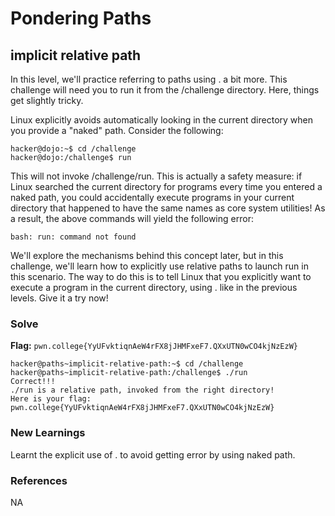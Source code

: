 # Pondering Paths

## implicit relative path
In this level, we'll practice referring to paths using . a bit more. This challenge will need you to run it from the /challenge directory. Here, things get slightly tricky.

Linux explicitly avoids automatically looking in the current directory when you provide a "naked" path. Consider the following:
```
hacker@dojo:~$ cd /challenge
hacker@dojo:/challenge$ run
```
This will not invoke /challenge/run. This is actually a safety measure: if Linux searched the current directory for programs every time you entered a naked path, you could accidentally execute programs in your current directory that happened to have the same names as core system utilities! 
As a result, the above commands will yield the following error:
```
bash: run: command not found
```
We'll explore the mechanisms behind this concept later, but in this challenge, we'll learn how to explicitly use relative paths to launch run in this scenario. 
The way to do this is to tell Linux that you explicitly want to execute a program in the current directory, using . like in the previous levels. Give it a try now!

### Solve
**Flag:** `pwn.college{YyUFvktiqnAeW4rFX8jJHMFxeF7.QXxUTN0wCO4kjNzEzW}`

```
hacker@paths~implicit-relative-path:~$ cd /challenge
hacker@paths~implicit-relative-path:/challenge$ ./run
Correct!!!
./run is a relative path, invoked from the right directory!
Here is your flag:
pwn.college{YyUFvktiqnAeW4rFX8jJHMFxeF7.QXxUTN0wCO4kjNzEzW}
```

### New Learnings
Learnt the explicit use of . to avoid getting error by using naked path.

### References 
NA

